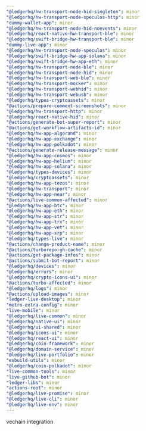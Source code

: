 ```yaml
---
"@ledgerhq/hw-transport-node-hid-singleton": minor
"@ledgerhq/hw-transport-node-speculos-http": minor
"dummy-wallet-app": minor
"@ledgerhq/hw-transport-node-hid-noevents": minor
"@ledgerhq/react-native-hw-transport-ble": minor
"@ledgerhq/swift-bridge-hw-transport-ble": minor
"dummy-live-app": minor
"@ledgerhq/hw-transport-node-speculos": minor
"@ledgerhq/swift-bridge-hw-app-solana": minor
"@ledgerhq/swift-bridge-hw-app-eth": minor
"@ledgerhq/hw-transport-node-ble": minor
"@ledgerhq/hw-transport-node-hid": minor
"@ledgerhq/hw-transport-web-ble": minor
"@ledgerhq/hw-transport-mocker": minor
"@ledgerhq/hw-transport-webhid": minor
"@ledgerhq/hw-transport-webusb": minor
"@ledgerhq/types-cryptoassets": minor
"@actions/prepare-comment-screenshots": minor
"@ledgerhq/hw-transport-http": minor
"@ledgerhq/react-native-hid": minor
"@actions/generate-bot-super-report": minor
"@actions/get-workflow-artifacts-id": minor
"@ledgerhq/hw-app-algorand": minor
"@ledgerhq/hw-app-exchange": minor
"@ledgerhq/hw-app-polkadot": minor
"@actions/generate-release-message": minor
"@ledgerhq/hw-app-cosmos": minor
"@ledgerhq/hw-app-helium": minor
"@ledgerhq/hw-app-solana": minor
"@ledgerhq/types-devices": minor
"@ledgerhq/cryptoassets": minor
"@ledgerhq/hw-app-tezos": minor
"@ledgerhq/hw-transport": minor
"@ledgerhq/hw-app-near": minor
"@actions/live-common-affected": minor
"@ledgerhq/hw-app-btc": minor
"@ledgerhq/hw-app-eth": minor
"@ledgerhq/hw-app-str": minor
"@ledgerhq/hw-app-trx": minor
"@ledgerhq/hw-app-vet": minor
"@ledgerhq/hw-app-xrp": minor
"@ledgerhq/types-live": minor
"@actions/change-product-name": minor
"@actions/turborepo-gh-cache": minor
"@actions/get-package-infos": minor
"@actions/submit-bot-report": minor
"@ledgerhq/devices": minor
"@ledgerhq/errors": minor
"@ledgerhq/crypto-icons-ui": minor
"@actions/turbo-affected": minor
"@ledgerhq/logs": minor
"@actions/upload-images": minor
"ledger-live-desktop": minor
"metro-extra-config": minor
"live-mobile": minor
"@ledgerhq/live-common": minor
"@ledgerhq/native-ui": minor
"@ledgerhq/ui-shared": minor
"@ledgerhq/icons-ui": minor
"@ledgerhq/react-ui": minor
"@ledgerhq/coin-framework": minor
"@ledgerhq/domain-service": minor
"@ledgerhq/live-portfolio": minor
"esbuild-utils": minor
"@ledgerhq/coin-polkadot": minor
"live-common-tools": minor
"live-github-bot": minor
"ledger-libs": minor
"actions-root": minor
"@ledgerhq/live-promise": minor
"@ledgerhq/live-cli": minor
"@ledgerhq/live-env": minor
---
```


vechain integration
